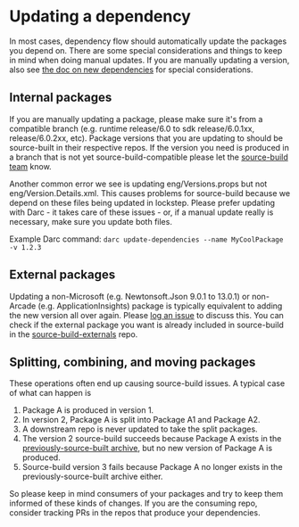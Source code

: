 # Updating a dependency

In most cases, dependency flow should automatically update the packages you
depend on.  There are some special considerations and things to keep in mind
when doing manual updates.  If you are manually updating a version, also see
[the doc on new dependencies](new-dependencies.md) for special considerations.

## Internal packages

If you are manually updating a package, please make sure it's from a
compatible branch (e.g. runtime release/6.0 to sdk release/6.0.1xx,
release/6.0.2xx, etc).  Package versions that you are updating to should
be source-built in their respective repos.  If the version you need is
produced in a branch that is not yet source-build-compatible please let the
[source-build team](https://github.com/orgs/dotnet/teams/source-build-internal)
know.

Another common error we see is updating eng/Versions.props but not
eng/Version.Details.xml.  This causes problems for source-build because we
depend on these files being updated in lockstep.  Please prefer updating with
Darc - it takes care of these issues - or, if a manual update really is
necessary, make sure you update both files.

Example Darc command:
`darc update-dependencies --name MyCoolPackage -v 1.2.3`

## External packages

Updating a non-Microsoft (e.g. Newtonsoft.Json 9.0.1 to 13.0.1) or
non-Arcade (e.g. ApplicationInsights) package is typically equivalent to
adding the new version all over again.  Please
[log an issue](https://github.com/dotnet/source-build/issues/new/choose)
to discuss this.  You can check if the external package you want is already
included in source-build in the
[source-build-externals](https://github.com/dotnet/source-build-externals) repo.

## Splitting, combining, and moving packages

These operations often end up causing source-build issues.  A typical case of
what can happen is

1. Package A is produced in version 1.
1. In version 2, Package A is split into Package A1 and Package A2.
1. A downstream repo is never updated to take the split packages.
1. The version 2 source-build succeeds because Package A exists in the
  [previously-source-built archive](build-info.md#Single-version_and_single-RID_build),
  but no new version of Package A is produced.
1. Source-build version 3 fails because Package A no longer exists in
  the previously-source-built archive either.

So please keep in mind consumers of your packages and try to keep them
informed of these kinds of changes.  If you are the consuming repo, consider
tracking PRs in the repos that produce your dependencies.
